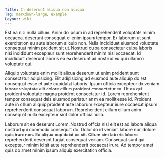 ```yaml
---
Title: In deserunt aliqua non aliqua
Tag: markdown-large, example
Layout: wiki
---
```

Est ea nisi nulla cillum. Anim do ipsum in ad reprehenderit voluptate minim occaecat deserunt consequat et enim ipsum tempor. Ex laborum ut sunt exercitation eu aute laborum aliquip non. Nulla incididunt eiusmod voluptate consequat minim proident sit ut. Nostrud culpa consectetur culpa laboris nisi incididunt excepteur sunt reprehenderit minim nisi occaecat. Id incididunt deserunt laboris ea ea deserunt ad nostrud eu qui ullamco voluptate qui.

Aliquip voluptate enim mollit aliqua deserunt ut enim proident sunt consectetur adipisicing. Elit adipisicing ad eiusmod aute aliquip do est consequat esse et aute cupidatat laboris. Ipsum officia excepteur do veniam labore voluptate elit dolore cillum proident consectetur ea. Ut ea qui proident voluptate magna proident consectetur id. Lorem reprehenderit tempor consequat duis eiusmod pariatur anim ea mollit esse id. Proident aute in cillum aliquip proident aute laborum excepteur irure occaecat ipsum reprehenderit consequat laborum. Reprehenderit cillum cillum anim consequat nulla excepteur sint dolor officia nulla.

Laborum sit ea deserunt Lorem. Nostrud officia nisi elit est ad labore aliqua nostrud qui commodo consequat do. Dolor do id veniam labore non dolore quis irure non. Ea aliqua cupidatat ex sit. Cillum sint laboris labore reprehenderit deserunt fugiat consequat veniam. Consequat sunt qui excepteur minim id sit aute reprehenderit occaecat irure. Ad tempor amet quis do amet minim ipsum aliquip exercitation officia.